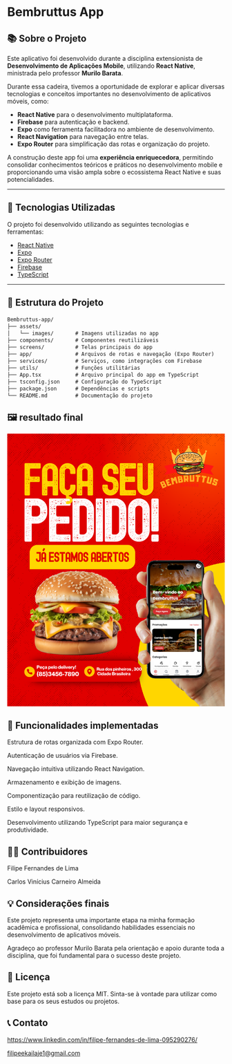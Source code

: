 # Bembruttus App

## 📚 Sobre o Projeto

Este aplicativo foi desenvolvido durante a disciplina extensionista de **Desenvolvimento de Aplicações Mobile**, utilizando **React Native**, ministrada pelo professor **Murilo Barata**.

Durante essa cadeira, tivemos a oportunidade de explorar e aplicar diversas tecnologias e conceitos importantes no desenvolvimento de aplicativos móveis, como:

- **React Native** para o desenvolvimento multiplataforma.
- **Firebase** para autenticação e backend.
- **Expo** como ferramenta facilitadora no ambiente de desenvolvimento.
- **React Navigation** para navegação entre telas.
- **Expo Router** para simplificação das rotas e organização do projeto.

A construção deste app foi uma **experiência enriquecedora**, permitindo consolidar conhecimentos teóricos e práticos no desenvolvimento mobile e proporcionando uma visão ampla sobre o ecossistema React Native e suas potencialidades.

---

## 🚀 Tecnologias Utilizadas

O projeto foi desenvolvido utilizando as seguintes tecnologias e ferramentas:

- [React Native](https://reactnative.dev/)
- [Expo](https://expo.dev/)
- [Expo Router](https://expo.github.io/router/)
- [Firebase](https://firebase.google.com/)
- [TypeScript](https://www.typescriptlang.org/)

---

## 📁 Estrutura do Projeto

```plaintext
Bembruttus-app/
├── assets/
│   └── images/       # Imagens utilizadas no app
├── components/       # Componentes reutilizáveis
├── screens/          # Telas principais do app
├── app/              # Arquivos de rotas e navegação (Expo Router)
├── services/         # Serviços, como integrações com Firebase
├── utils/            # Funções utilitárias
├── App.tsx           # Arquivo principal do app em TypeScript
├── tsconfig.json     # Configuração do TypeScript
├── package.json      # Dependências e scripts
└── README.md         # Documentação do projeto
```

## 🖼️ resultado final
<p align="center"> <img width="800px" src="https://raw.githubusercontent.com/filipe420/Bembruttus-app/main/assets/images/desing 1.png"> </p>

## 📌 Funcionalidades implementadas
Estrutura de rotas organizada com Expo Router.

Autenticação de usuários via Firebase.

Navegação intuitiva utilizando React Navigation.

Armazenamento e exibição de imagens.

Componentização para reutilização de código.

Estilo e layout responsivos.

Desenvolvimento utilizando TypeScript para maior segurança e produtividade.

## 👨‍💻 Contribuidores
Filipe Fernandes de Lima

Carlos Vinícius Carneiro Almeida

## 💡 Considerações finais
Este projeto representa uma importante etapa na minha formação acadêmica e profissional, consolidando habilidades essenciais no desenvolvimento de aplicativos móveis.

Agradeço ao professor Murilo Barata pela orientação e apoio durante toda a disciplina, que foi fundamental para o sucesso deste projeto.

## 📄 Licença
Este projeto está sob a licença MIT.
Sinta-se à vontade para utilizar como base para os seus estudos ou projetos.

## 📞 Contato

https://www.linkedin.com/in/filipe-fernandes-de-lima-095290276/

filipeekailaje1@gmail.com






